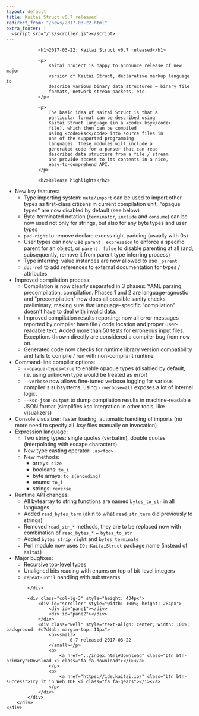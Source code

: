 ```yaml
---
layout: default
title: Kaitai Struct v0.7 released
redirect_from: "/news/2017-03-22.html"
extra_footer: |
  <script src="/js/scroller.js"></script>
---
```

<section class="news">
    <div class="container">
        <div class="row">
            <div class="col-lg-9">

                <h1>2017-03-22: Kaitai Struct v0.7 released</h1>

                <p>
                    Kaitai project is happy to announce release of new major
                    version of Kaitai Struct, declarative markup language to
                    describe various binary data structures — binary file
                    formats, network stream packets, etc.
                </p>

                <p>
                    The basic idea of Kaitai Struct is that a
                    particular format can be described using
                    Kaitai Struct language (in a <code>.ksy</code>
                    file), which then can be compiled
                    using <code>ksc</code> into source files in
                    one of the supported programming
                    languages. These modules will include a
                    generated code for a parser that can read
                    described data structure from a file / stream
                    and provide access to its contents in a nice,
                    easy-to-comprehend API.
                </p>

                <h2>Release highlights</h2>

<ul>
<li>New ksy features:
<ul>
<li>Type importing system: <code>meta/import</code> can be used to import other types as first-class citizens in current compilation unit; &quot;opaque types&quot; are now disabled by default (see below)</li>
<li>Byte-terminated notation (<code>terminator</code>, <code>include</code> and <code>consume</code>) can be now used not only for strings, but also for any byte types and user types</li>
<li><code>pad-right</code> to remove declare excess right padding (usually with 0s)</li>
<li>User types can now use <code>parent: expression</code> to enforce a specific parent for an object, or <code>parent: false</code> to disable parenting at all (and, subsequently, remove it from parent type inferring process)</li>
<li>Type inferring: value instances are now allowed to use <code>_parent</code></li>
<li><code>doc-ref</code> to add references to external documentation for types / attributes</li>
</ul></li>
<li>Improved compilation process:
<ul>
<li>Compilation is now clearly separated in 3 phases: YAML parsing, precompilation, compilation. Phases 1 and 2 are language-agnostic and &quot;precompilation&quot; now does all possible sanity checks preliminary, making sure that language-specific &quot;compilation&quot; doesn't have to deal with invalid data.</li>
<li>Improved compilation results reporting: now all error messages reported by compiler have file / code location and proper user-readable text. Added more than 50 tests for erroneous input files. Exceptions thrown directly are considered a compiler bug from now on.</li>
<li>Generated code now checks for runtime library version compatibility and fails to compile / run with non-compliant runtime</li>
</ul></li>
<li>Command-line compiler options:
<ul>
<li><code>--opaque-types=true</code> to enable opaque types (disabled by default, i.e. using unknown type would be treated as error)</li>
<li><code>--verbose</code> now allows fine-tuned verbose logging for various compiler's subsystems; using <code>--verbose=all</code> exposes a lot of internal logic.</li>
<li><code>--ksc-json-output</code> to dump compilation results in machine-readable JSON format (simplifies ksc integration in other tools, like visualizers)</li>
</ul></li>
<li>Console visualizer: faster loading, automatic handling of imports (no more need to specify all .ksy files manually on invocation)</li>
<li>Expression language:
<ul>
<li>Two string types: single quotes (verbatim), double quotes (interpolating with escape characters)</li>
<li>New type casting operator: <code>.as&lt;foo&gt;</code></li>
<li>New methods:
<ul>
<li>arrays: <code>size</code></li>
<li>booleans: <code>to_i</code></li>
<li>byte arrays: <code>to_s(encoding)</code></li>
<li>enums: <code>to_i</code></li>
<li>strings: <code>reverse</code></li>
</ul></li>
</ul></li>
<li>Runtime API changes:
<ul>
<li>All bytearray to string functions are named <code>bytes_to_str</code> in all languages</li>
<li>Added <code>read_bytes_term</code> (akin to what <code>read_str_term</code> did previously to strings)</li>
<li>Removed <code>read_str_*</code> methods, they are to be replaced now with combination of <code>read_bytes_*</code> + <code>bytes_to_str</code></li>
<li>Added <code>bytes_strip_right</code> and <code>bytes_terminate</code></li>
<li>Perl module now uses <code>IO::KaitaiStruct</code> package name (instead of <code>Kaitai</code>)</li>
</ul></li>
<li>Major bugfixes:
<ul>
<li>Recursive top-level types</li>
<li>Unaligned bits reading with enums on top of bit-level integers</li>
<li><code>repeat-until</code> handling with substreams</li>
</ul></li>
</ul>

            </div>

            <div class="col-lg-3" style="height: 434px">
                <div id="scroller" style="width: 100%; height: 284px">
                    <div id="pane1"></div>
                    <div id="pane2"></div>
                </div>
                <div class="well" style="text-align: center; width: 100%; background: #c7d4ab; margin-top: 11px">
                    <p><small>
                            0.7 released 2017-03-22
                    </small></p>
                    <p>
                        <a href="../index.html#download" class="btn btn-primary">Download <i class="fa fa-download"></i></a>
                    </p>
                    <p>
                        <a href="https://ide.kaitai.io/" class="btn btn-success">Try it in Web IDE <i class="fa fa-gears"></i></a>
                    </p>
                </div>
            </div>
        </div>
    </div>
</section>
